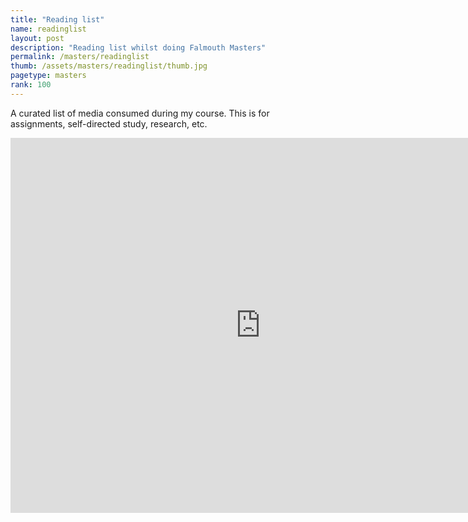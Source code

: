 ```yaml
---
title: "Reading list"
name: readinglist
layout: post
description: "Reading list whilst doing Falmouth Masters"
permalink: /masters/readinglist
thumb: /assets/masters/readinglist/thumb.jpg
pagetype: masters
rank: 100
---
```


A curated list of media consumed during my course. This is for assignments, self-directed study, research, etc.


<iframe
    frameborder="0"
    width="800"
    height="600"
    src="https://docs.google.com/spreadsheets/d/e/2PACX-1vR2fPaWyw-YU-VVYo6AsVHZ36TWbgctSO0Ollxd0l-SYsMv_xPYN3ZHUN_2ksCIsEfP8w8Agqu2Fp7s/pubhtml?gid=0&amp;single=true&amp;widget=true&amp;headers=false"></iframe>